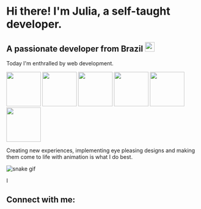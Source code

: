 

# Hi there! I'm Julia, a self-taught developer. 

## A passionate developer from Brazil <img src="https://user-images.githubusercontent.com/120651477/212745140-44ed4041-ed11-4525-b475-fcb16f35617d.png" width=25px>

Today I'm enthralled by web development.

<div>
<img src="https://user-images.githubusercontent.com/120651477/212740518-2a5b20f1-058b-4bcd-934e-851826b53039.gif" width=90px>
<img src="https://user-images.githubusercontent.com/120651477/212740528-2a60b5a4-be5d-460f-9d85-bca541a91c71.gif" width=90px>    
<img src="https://user-images.githubusercontent.com/120651477/212740524-ef635264-f677-44d1-a249-4b95b7f27766.gif" width=90px>  
<img src="https://user-images.githubusercontent.com/120651477/212740523-2baf2d97-5245-43e0-ab51-82cf07c8278e.gif" width=90px>    
<img src="https://user-images.githubusercontent.com/120651477/212740520-beef08a5-eb04-456e-ad5d-18351cbdfbab.gif" width=90px>    
<img src="https://user-images.githubusercontent.com/120651477/212740530-e113665b-f9a3-4601-a129-4fee8528f205.gif" width=90px>
</div>



Creating new experiences, implementing eye pleasing designs and making them come to life with animation is what I do best.

![snake gif](https://github.com/devJuliaLeal/devJuliaLeal/blob/output/github-contribution-grid-snake.svg)

I 

## Connect with me:
